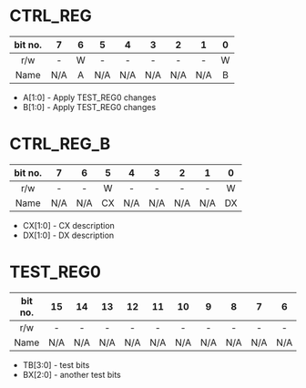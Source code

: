 # CTRL_REG
|bit no.|7|6|5|4|3|2|1|0|
|:---:|:---:|:---:|:---:|:---:|:---:|:---:|:---:|:---:|
|r/w|-|W|-|-|-|-|-|W|
|Name|N/A|A|N/A|N/A|N/A|N/A|N/A|B|

- A[1:0] - Apply TEST_REG0 changes
- B[1:0] - Apply TEST_REG0 changes
# CTRL_REG_B
|bit no.|7|6|5|4|3|2|1|0|
|:---:|:---:|:---:|:---:|:---:|:---:|:---:|:---:|:---:|
|r/w|-|-|W|-|-|-|-|W|
|Name|N/A|N/A|CX|N/A|N/A|N/A|N/A|DX|

- CX[1:0] - CX description
- DX[1:0] - DX description
# TEST_REG0
|bit no.|15|14|13|12|11|10|9|8|7|6|5|4|3|2|1|0|
|:---:|:---:|:---:|:---:|:---:|:---:|:---:|:---:|:---:|:---:|:---:|:---:|:---:|:---:|:---:|:---:|:---:|
|r/w|-|-|-|-|-|-|-|-|-|-|-|RW|RW|RW|RW|RW|
|Name|N/A|N/A|N/A|N/A|N/A|N/A|N/A|N/A|N/A|N/A|N/A|BX1|BX0|TB2|TB1|TB0|

- TB[3:0] - test bits
- BX[2:0] - another test bits
